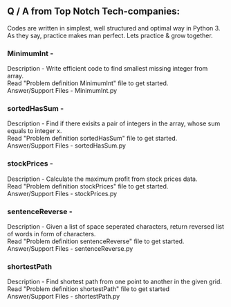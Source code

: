 ## Q / A from Top Notch Tech-companies:
Codes are written in simplest, well structured and optimal way in Python 3.</br>
As they say, practice makes man perfect. Lets practice & grow together.

### MinimumInt -
Description - Write efficient code to find smallest missing integer from array.</br>
Read "Problem definition MinimumInt" file to get started.</br>
Answer/Support Files - MinimumInt.py

### sortedHasSum -
Description - Find if there exisits a pair of integers in the array, whose sum equals to integer x.</br>
Read "Problem definition sortedHasSum" file to get started.</br>
Answer/Support Files - sortedHasSum.py

### stockPrices -
Description - Calculate the maximum profit from stock prices data.</br>
Read "Problem definition stockPrices" file to get started.</br>
Answer/Support Files - stockPrices.py

### sentenceReverse -
Description - Given a list of space seperated characters, return reversed list of words in form of characters.<br>
Read "Problem definition sentenceReverse" file to get started.</br>
Answer/Support Files - sentenceReverse.py

### shortestPath
Description - Find shortest path from one point to another in the given grid.<br>
Read "Problem definition shortestPath" file to get started</br>
Answer/Support Files - shortestPath.py
